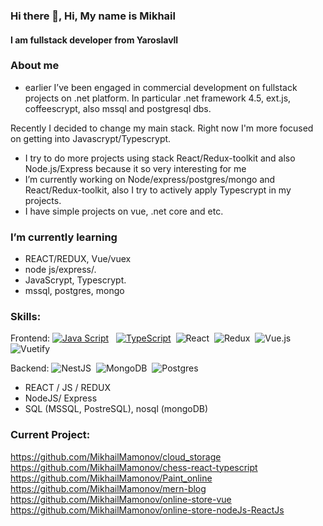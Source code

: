 ### Hi there 👋, Hi, My name is  Mikhail
#### I am fullstack developer from Yaroslavll 
###  About me
* earlier I’ve been engaged
in commercial development on fullstack projects on .net platform. In  particular .net framework 4.5, ext.js, coffeescrypt, also mssql and postgresql dbs.  


Recently I decided to change my main stack. Right now I'm more focused on getting into Javascrypt/Typescrypt.

*  I try to do more projects using stack React/Redux-toolkit and also Node.js/Express because it so very interesting for me
*  I’m currently working on Node/express/postgres/mongo and React/Redux-toolkit, also I try to actively apply Typescrypt in my projects.
*  I have simple projects on vue, .net core and etc.
###  I’m currently learning 
 - REACT/REDUX, Vue/vuex
 -  node js/express/.
 -  JavaScrypt, Typescrypt.
 -  mssql, postgres, mongo

### Skills:


Frontend: 
[![Java Script](https://shields.io/badge/-Java_Script-F7DF1E?logo=javascript&style=for-the-badge&logoColor=222)](https://learn.javascript.ru/) &nbsp;
[![TypeScript](https://img.shields.io/badge/-TypeScript-f9fbfa?logo=TypeScript&style=for-the-badge)](https://www.typescriptlang.org/)&nbsp;
![React](https://img.shields.io/badge/react-%2320232a.svg?style=for-the-badge&logo=react&logoColor=%2361DAFB)&nbsp;
![Redux](https://img.shields.io/badge/redux-%23593d88.svg?style=for-the-badge&logo=redux&logoColor=white)&nbsp;
![Vue.js](https://img.shields.io/badge/vuejs-%2335495e.svg?style=for-the-badge&logo=vuedotjs&logoColor=%234FC08D)&nbsp;
![Vuetify](https://img.shields.io/badge/Vuetify-1867C0?style=for-the-badge&logo=vuetify&logoColor=AEDDFF)&nbsp;
<br />

Backend: 
![NestJS](https://img.shields.io/badge/nestjs-%23E0234E.svg?style=for-the-badge&logo=nestjs&logoColor=white)&nbsp;
![MongoDB](https://img.shields.io/badge/MongoDB-%234ea94b.svg?style=for-the-badge&logo=mongodb&logoColor=white)&nbsp;
![Postgres](https://img.shields.io/badge/postgres-%23316192.svg?style=for-the-badge&logo=postgresql&logoColor=white)&nbsp;
<br />
* REACT  / JS / REDUX
* NodeJS/ Express
* SQL (MSSQL, PostreSQL), nosql (mongoDB) 

### Current Project:

https://github.com/MikhailMamonov/cloud_storage
https://github.com/MikhailMamonov/chess-react-typescript
https://github.com/MikhailMamonov/Paint_online
https://github.com/MikhailMamonov/mern-blog
https://github.com/MikhailMamonov/online-store-vue
https://github.com/MikhailMamonov/online-store-nodeJs-ReactJs
